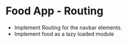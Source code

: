 # Food App - Routing

- Implement Routing for the navbar elements.
- Implement food as a lazy loaded module